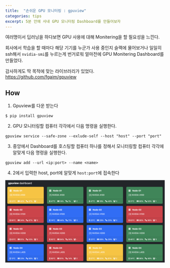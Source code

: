 ```yaml
---
title:  "손쉬운 GPU 모니터링 : gpuview"
categories: tips
excerpt: 5분 안에 사내 GPU 모니터링 Dashboard를 만들어보자
---
```


여러명이서 딥러닝을 하다보면 GPU 사용에 대해 Monitering을 할 필요성을 느낀다.

회사에서 학습을 할 때마다 해당 기기를 누군가 사용 중인지 슬랙에 물어보거나 일일히 ssh해서 ```nvidia-smi```를 누르는게 번거로워 얼마전에 GPU Monitering Dashboard를 만들었다.

감사하게도 딱 목적에 맞는 라이브러리가 있었다. <https://github.com/fgaim/gpuview>

## How

1. Gpuview를 다운 받는다
```
$ pip install gpuview
```

2. GPU 모니터링할 컴퓨터 각각에서 다음 명령을 실행한다.
```
gpuview service --safe-zone --exlude-self --host "host" --port "port"
```

3. 중앙에서 Dashboard를 호스팅할 컴퓨터 하나를 정해서 모니터링할 컴퓨터 각각에 알맞게 다음 명령을 실행한다. 
```
gpuview add --url <ip:port> --name <name>
```

4. 2에서 입력한 host, port에 알맞게 ```host:port```에 접속한다

![img](https://github.com/fgaim/gpuview/raw/master/imgs/dash-1.png)
  